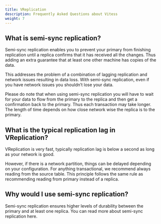 ```yaml
---
title: VReplication
description: Frequently Asked Questions about Vitess
weight: 7
---
```


## What is semi-sync replication?

Semi-sync replication enables you to prevent your primary from finishing replication until a replica confirms that it has received all the changes. Thus adding an extra guarantee that at least one other machine has copies of the data.

This addresses the problem of a combination of lagging replication and network issues resulting in data loss. With semi-sync replication, even if you have network issues you shouldn’t lose your data.

Please do note that when using semi-sync replication you will have to wait for your data to flow from the primary to the replica and then get a confirmation back to the primary. Thus each transaction may take longer. The length of time depends on how close network wise the replica is to the primary.

## What is the typical replication lag in VReplication?


VReplication is very fast, typically replication lag is below a second as long as your network is good. 

However, if there is a network partition, things can be delayed depending on your configuration. For anything transactional, we recommend always reading from the source table. This principle follows the same rule as recommending reading from primary instead of a replica.

## Why would I use semi-sync replication?

Semi-sync replication ensures higher levels of durability between the primary and at least one replica. You can read more about semi-sync replication here.
